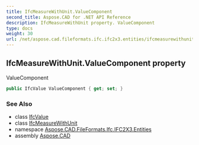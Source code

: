 ```yaml
---
title: IfcMeasureWithUnit.ValueComponent
second_title: Aspose.CAD for .NET API Reference
description: IfcMeasureWithUnit property. ValueComponent
type: docs
weight: 30
url: /net/aspose.cad.fileformats.ifc.ifc2x3.entities/ifcmeasurewithunit/valuecomponent/
---
```

## IfcMeasureWithUnit.ValueComponent property

ValueComponent

```csharp
public IfcValue ValueComponent { get; set; }
```

### See Also

* class [IfcValue](../../../aspose.cad.fileformats.ifc.ifc2x3.types/ifcvalue/)
* class [IfcMeasureWithUnit](../)
* namespace [Aspose.CAD.FileFormats.Ifc.IFC2X3.Entities](../../ifcmeasurewithunit/)
* assembly [Aspose.CAD](../../../)



